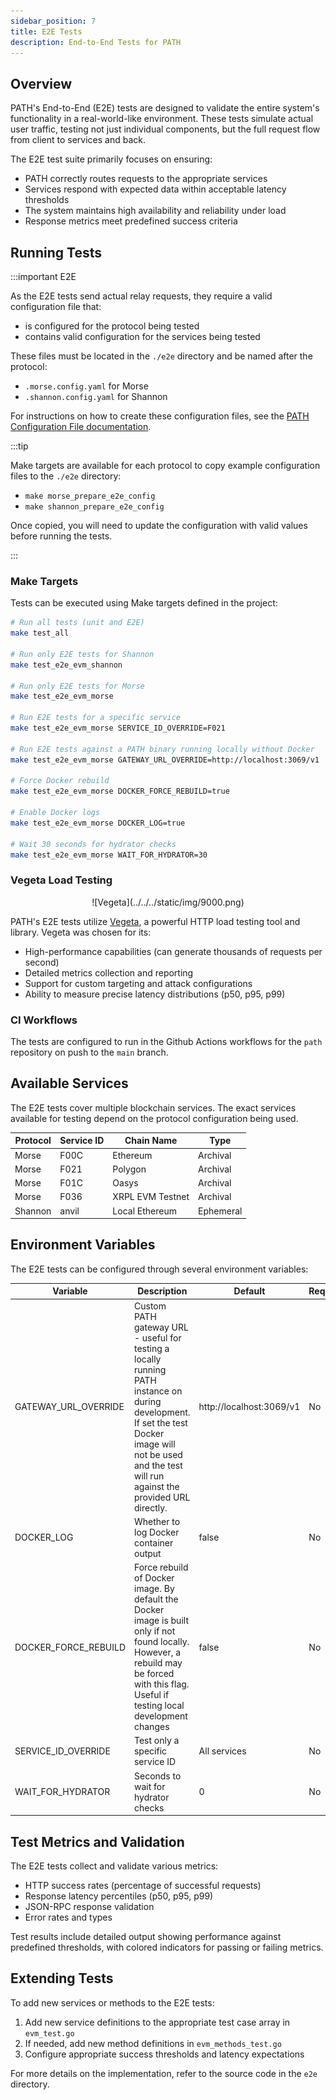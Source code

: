 ```yaml
---
sidebar_position: 7
title: E2E Tests
description: End-to-End Tests for PATH
---
```


## Overview

PATH's End-to-End (E2E) tests are designed to validate the entire system's functionality in a real-world-like environment. These tests simulate actual user traffic, testing not just individual components, but the full request flow from client to services and back.

The E2E test suite primarily focuses on ensuring:
- PATH correctly routes requests to the appropriate services
- Services respond with expected data within acceptable latency thresholds
- The system maintains high availability and reliability under load
- Response metrics meet predefined success criteria

## Running Tests

:::important E2E 

As the E2E tests send actual relay requests, they require a valid configuration file that:
- is configured for the protocol being tested
- contains valid configuration for the services being tested

These files must be located in the `./e2e` directory and be named after the protocol:
- `.morse.config.yaml` for Morse
- `.shannon.config.yaml` for Shannon

For instructions on how to create these configuration files, see the [PATH Configuration File documentation](./5_configurations_path.md).

:::tip

Make targets are available for each protocol to copy example configuration files to the `./e2e` directory:

- `make morse_prepare_e2e_config`
- `make shannon_prepare_e2e_config`

Once copied, you will need to update the configuration with valid values before running the tests.

:::

### Make Targets

Tests can be executed using Make targets defined in the project:

```bash
# Run all tests (unit and E2E)
make test_all

# Run only E2E tests for Shannon
make test_e2e_evm_shannon

# Run only E2E tests for Morse
make test_e2e_evm_morse

# Run E2E tests for a specific service
make test_e2e_evm_morse SERVICE_ID_OVERRIDE=F021

# Run E2E tests against a PATH binary running locally without Docker
make test_e2e_evm_morse GATEWAY_URL_OVERRIDE=http://localhost:3069/v1

# Force Docker rebuild
make test_e2e_evm_morse DOCKER_FORCE_REBUILD=true

# Enable Docker logs
make test_e2e_evm_morse DOCKER_LOG=true

# Wait 30 seconds for hydrator checks
make test_e2e_evm_morse WAIT_FOR_HYDRATOR=30
```

### Vegeta Load Testing

<div align="center">
![Vegeta](../../../static/img/9000.png)
</div>

PATH's E2E tests utilize [Vegeta](https://github.com/tsenart/vegeta), a powerful HTTP load testing tool and library. Vegeta was chosen for its:

- High-performance capabilities (can generate thousands of requests per second)
- Detailed metrics collection and reporting
- Support for custom targeting and attack configurations
- Ability to measure precise latency distributions (p50, p95, p99)

### CI Workflows

The tests are configured to run in the Github Actions workflows for the `path` repository on push to the `main` branch.

## Available Services

The E2E tests cover multiple blockchain services. The exact services available for testing depend on the protocol configuration being used.

| Protocol | Service ID | Chain Name       | Type      |
| -------- | ---------- | ---------------- | --------- |
| Morse    | F00C       | Ethereum         | Archival  |
| Morse    | F021       | Polygon          | Archival  |
| Morse    | F01C       | Oasys            | Archival  |
| Morse    | F036       | XRPL EVM Testnet | Archival  |
| Shannon  | anvil      | Local Ethereum   | Ephemeral |

## Environment Variables

The E2E tests can be configured through several environment variables:

| Variable             | Description                                                                                                                                                                                                | Default                  | Required |
| -------------------- | ---------------------------------------------------------------------------------------------------------------------------------------------------------------------------------------------------------- | ------------------------ | -------- |
| GATEWAY_URL_OVERRIDE | Custom PATH gateway URL - useful for testing a locally running PATH instance on during development. If set the test Docker image will not be used and the test will run against the provided URL directly. | http://localhost:3069/v1 | No       |
| DOCKER_LOG           | Whether to log Docker container output                                                                                                                                                                     | false                    | No       |
| DOCKER_FORCE_REBUILD | Force rebuild of Docker image. By default the Docker image is built only if not found locally. However, a rebuild may be forced with this flag. Useful if testing local development changes                | false                    | No       |
| SERVICE_ID_OVERRIDE  | Test only a specific service ID                                                                                                                                                                            | All services             | No       |
| WAIT_FOR_HYDRATOR    | Seconds to wait for hydrator checks                                                                                                                                                                        | 0                        | No       |

## Test Metrics and Validation

The E2E tests collect and validate various metrics:

- HTTP success rates (percentage of successful requests)
- Response latency percentiles (p50, p95, p99)
- JSON-RPC response validation
- Error rates and types

Test results include detailed output showing performance against predefined thresholds, with colored indicators for passing or failing metrics.

## Extending Tests

To add new services or methods to the E2E tests:
1. Add new service definitions to the appropriate test case array in `evm_test.go`
2. If needed, add new method definitions in `evm_methods_test.go`
3. Configure appropriate success thresholds and latency expectations

For more details on the implementation, refer to the source code in the `e2e` directory.

